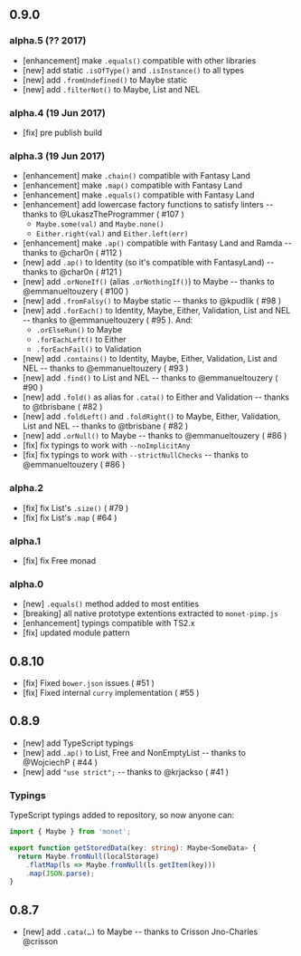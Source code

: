 
## 0.9.0

### alpha.5 (?? 2017)

- [enhancement] make `.equals()` compatible with other libraries
- [new] add static `.isOfType()` and `.isInstance()` to all types
- [new] add `.fromUndefined()` to Maybe static
- [new] add `.filterNot()` to Maybe, List and NEL

### alpha.4 (19 Jun 2017)

- [fix] pre publish build

### alpha.3 (19 Jun 2017)

- [enhancement] make `.chain()` compatible with Fantasy Land
- [enhancement] make `.map()` compatible with Fantasy Land
- [enhancement] make `.equals()` compatible with Fantasy Land
- [enhancement] add lowercase factory functions to satisfy linters -- thanks to @LukaszTheProgrammer ( #107 )
  - `Maybe.some(val)` and `Maybe.none()`
  - `Either.right(val)` and `Either.left(err)`
- [enhancement] make `.ap()` compatible with Fantasy Land and Ramda -- thanks to @char0n ( #112 )
- [new] add `.ap()` to Identity (so it's compatible with FantasyLand) -- thanks to @char0n ( #121 )
- [new] add `.orNoneIf()` (alias `.orNothingIf()`) to Maybe -- thanks to @emmanueltouzery ( #100 )
- [new] add `.fromFalsy()` to Maybe static -- thanks to @kpudlik ( #98 )
- [new] add `.forEach()` to Identity, Maybe, Either, Validation, List and NEL -- thanks to @emmanueltouzery ( #95 ). And:
  - `.orElseRun()` to Maybe
  - `.forEachLeft()` to Either
  - `.forEachFail()` to Validation
- [new] add `.contains()` to Identity, Maybe, Either, Validation, List and NEL -- thanks to @emmanueltouzery ( #93 )
- [new] add `.find()` to List and NEL -- thanks to @emmanueltouzery ( #90 )
- [new] add `.fold()` as alias for `.cata()` to Either and Validation -- thanks to @tbrisbane ( #82 )
- [new] add `.foldLeft()` and `.foldRight()` to Maybe, Either, Validation, List and NEL -- thanks to @tbrisbane ( #82 )
- [new] add `.orNull()` to Maybe -- thanks to @emmanueltouzery ( #86 )
- [fix] fix typings to work with `--noImplicitAny`
- [fix] fix typings to work with `--strictNullChecks` -- thanks to @emmanueltouzery ( #86 )
 
### alpha.2

- [fix] fix List's `.size()` ( #79 )
- [fix] fix List's `.map` ( #64 )

### alpha.1

- [fix] fix Free monad

### alpha.0

- [new] `.equals()` method added to most entities
- [breaking] all native prototype extentions extracted to `monet-pimp.js`
- [enhancement] typings compatible with TS2.x
- [fix] updated module pattern

## 0.8.10

- [fix] Fixed `bower.json` issues ( #51 )
- [fix] Fixed internal `curry` implementation ( #55 )

## 0.8.9

- [new] add TypeScript typings
- [new] add `.ap()` to List, Free and NonEmptyList -- thanks to @WojciechP ( #44 )
- [new] add `"use strict";` -- thanks to @krjackso ( #41 )


### Typings

TypeScript typings added to repository, so now anyone can:

``` typescript
import { Maybe } from 'monet';

export function getStoredData(key: string): Maybe<SomeData> {
  return Maybe.fromNull(localStorage)
    .flatMap(ls => Maybe.fromNull(ls.getItem(key)))
    .map(JSON.parse);
}
```

## 0.8.7

- [new] add `.cata(…)` to Maybe -- thanks to Crisson Jno-Charles @crisson 
